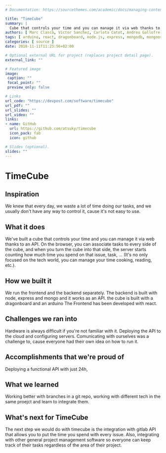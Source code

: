 ```yaml
---
# Documentation: https://sourcethemes.com/academic/docs/managing-content/

title: "TimeCube"
summary: |
  Cube that controls your time and you can manage it via web thanks to an API
authors: [ Marc Clascà, Víctor Sanchez, Carlota Catot, Andreu Gallofre ]
tags: [ arduino, react, dragonboard, node.js, express, mongodb, mongoose, google-cloud ]
categories: [ source ]
date: 2018-11-11T11:23:56+02:00

# Optional external URL for project (replaces project detail page).
external_link: ""

# Featured image
image:
 caption: ""
 focal_point: ""
 preview_only: false

# Links
url_code: "https://devpost.com/software/timecube"
url_pdf: ""
url_slides: ""
url_video: ""
links:
- name: GitHub
  url: https://github.com/atsuky/timecube
  icon_pack: fab
  icon: github

# Slides (optional).
slides: ""
---
```


# TimeCube
## Inspiration

We knew that every day, we waste a lot of time doing our tasks, and we usually don't have any way to control it, cause it's not easy to use.

## What it does

We've built a cube that controls your time and you can manage it via web thanks to an API. On the browser, you can associate tasks to every side of the cube, and when you turn the cube into that side, the server starts counting how much time you spend on that issue, task, ... (It's no only focused on the tech world, you can manage your time cooking, reading, etc.).

## How we built it

We run the frontend and the backend separately. The backend is built with node, express and mongo and it works as an API. the cube is built with a dragonboard and an arduino The Frontend has been developed with react.

## Challenges we ran into

Hardware is always difficult if you're not familiar with it. Deploying the API to the cloud and configuring servers. Comunicating with ourselves was a challenge to, cause everyone had their own idea on how to run it.

## Accomplishments that we're proud of

Deploying a functional API with just 24h,

## What we learned

Working better with branches in a git repo, working with different tech in the same proejct and learn to integrate them.

## What's next for TimeCube

The next step we would do with timecube is the integration with gitlab API that allows you to put the time you spend with every issue. Also, integrating with other general project management software so everyone can keep track of their tasks regardless of the area of their project.
